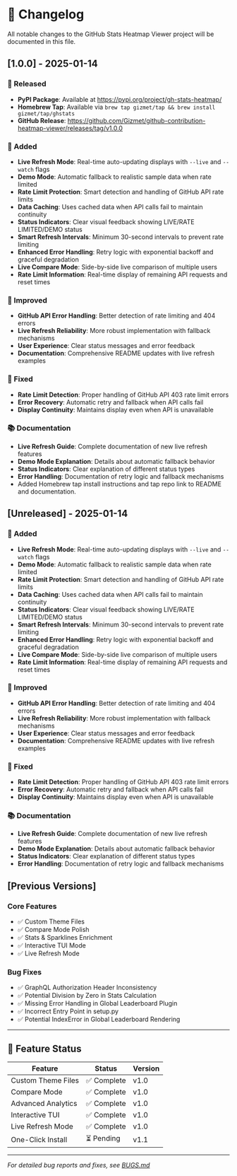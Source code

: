 # 📝 Changelog

All notable changes to the GitHub Stats Heatmap Viewer project will be documented in this file.

## [1.0.0] - 2025-01-14

### 🚀 Released
- **PyPI Package**: Available at https://pypi.org/project/gh-stats-heatmap/
- **Homebrew Tap**: Available via `brew tap gizmet/tap && brew install gizmet/tap/ghstats`
- **GitHub Release**: https://github.com/Gizmet/github-contribution-heatmap-viewer/releases/tag/v1.0.0

### 🚀 Added
- **Live Refresh Mode**: Real-time auto-updating displays with `--live` and `--watch` flags
- **Demo Mode**: Automatic fallback to realistic sample data when rate limited
- **Rate Limit Protection**: Smart detection and handling of GitHub API rate limits
- **Data Caching**: Uses cached data when API calls fail to maintain continuity
- **Status Indicators**: Clear visual feedback showing LIVE/RATE LIMITED/DEMO status
- **Smart Refresh Intervals**: Minimum 30-second intervals to prevent rate limiting
- **Enhanced Error Handling**: Retry logic with exponential backoff and graceful degradation
- **Live Compare Mode**: Side-by-side live comparison of multiple users
- **Rate Limit Information**: Real-time display of remaining API requests and reset times

### 🔧 Improved
- **GitHub API Error Handling**: Better detection of rate limiting and 404 errors
- **Live Refresh Reliability**: More robust implementation with fallback mechanisms
- **User Experience**: Clear status messages and error feedback
- **Documentation**: Comprehensive README updates with live refresh examples

### 🐛 Fixed
- **Rate Limit Detection**: Proper handling of GitHub API 403 rate limit errors
- **Error Recovery**: Automatic retry and fallback when API calls fail
- **Display Continuity**: Maintains display even when API is unavailable

### 📚 Documentation
- **Live Refresh Guide**: Complete documentation of new live refresh features
- **Demo Mode Explanation**: Details about automatic fallback behavior
- **Status Indicators**: Clear explanation of different status types
- **Error Handling**: Documentation of retry logic and fallback mechanisms
- Added Homebrew tap install instructions and tap repo link to README and documentation.

## [Unreleased] - 2025-01-14

### 🚀 Added
- **Live Refresh Mode**: Real-time auto-updating displays with `--live` and `--watch` flags
- **Demo Mode**: Automatic fallback to realistic sample data when rate limited
- **Rate Limit Protection**: Smart detection and handling of GitHub API rate limits
- **Data Caching**: Uses cached data when API calls fail to maintain continuity
- **Status Indicators**: Clear visual feedback showing LIVE/RATE LIMITED/DEMO status
- **Smart Refresh Intervals**: Minimum 30-second intervals to prevent rate limiting
- **Enhanced Error Handling**: Retry logic with exponential backoff and graceful degradation
- **Live Compare Mode**: Side-by-side live comparison of multiple users
- **Rate Limit Information**: Real-time display of remaining API requests and reset times

### 🔧 Improved
- **GitHub API Error Handling**: Better detection of rate limiting and 404 errors
- **Live Refresh Reliability**: More robust implementation with fallback mechanisms
- **User Experience**: Clear status messages and error feedback
- **Documentation**: Comprehensive README updates with live refresh examples

### 🐛 Fixed
- **Rate Limit Detection**: Proper handling of GitHub API 403 rate limit errors
- **Error Recovery**: Automatic retry and fallback when API calls fail
- **Display Continuity**: Maintains display even when API is unavailable

### 📚 Documentation
- **Live Refresh Guide**: Complete documentation of new live refresh features
- **Demo Mode Explanation**: Details about automatic fallback behavior
- **Status Indicators**: Clear explanation of different status types
- **Error Handling**: Documentation of retry logic and fallback mechanisms

## [Previous Versions]

### Core Features
- ✅ Custom Theme Files
- ✅ Compare Mode Polish  
- ✅ Stats & Sparklines Enrichment
- ✅ Interactive TUI Mode
- ✅ Live Refresh Mode

### Bug Fixes
- ✅ GraphQL Authorization Header Inconsistency
- ✅ Potential Division by Zero in Stats Calculation
- ✅ Missing Error Handling in Global Leaderboard Plugin
- ✅ Incorrect Entry Point in setup.py
- ✅ Potential IndexError in Global Leaderboard Rendering

---

## 🎯 Feature Status

| Feature | Status | Version |
|---------|--------|---------|
| Custom Theme Files | ✅ Complete | v1.0 |
| Compare Mode | ✅ Complete | v1.0 |
| Advanced Analytics | ✅ Complete | v1.0 |
| Interactive TUI | ✅ Complete | v1.0 |
| Live Refresh Mode | ✅ Complete | v1.0 |
| One-Click Install | ⏳ Pending | v1.1 |

---

*For detailed bug reports and fixes, see [BUGS.md](BUGS.md)* 